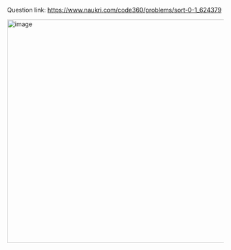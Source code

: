 Question link: https://www.naukri.com/code360/problems/sort-0-1_624379

<img width="1191" height="519" alt="image" src="https://github.com/user-attachments/assets/563e8424-0e81-452b-83d8-6431eea40c2f" />
